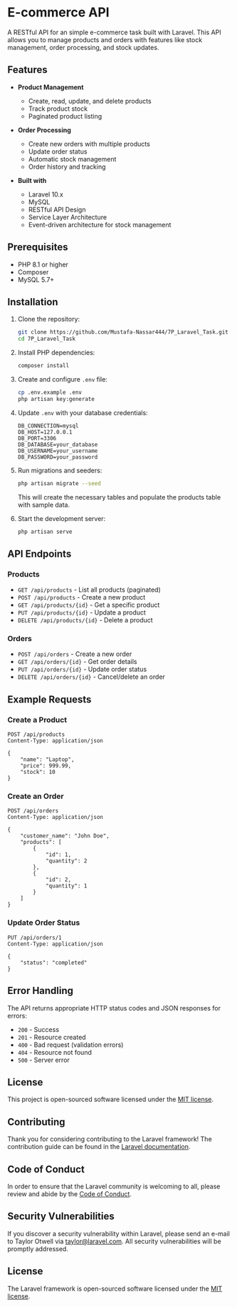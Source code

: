 # E-commerce API

A RESTful API for an simple e-commerce task built with Laravel. This API allows you to manage products and orders with features like stock management, order processing, and stock updates.

## Features

- **Product Management**
  - Create, read, update, and delete products
  - Track product stock
  - Paginated product listing

- **Order Processing**
  - Create new orders with multiple products
  - Update order status
  - Automatic stock management
  - Order history and tracking

- **Built with**
  - Laravel 10.x
  - MySQL
  - RESTful API Design
  - Service Layer Architecture
  - Event-driven architecture for stock management

## Prerequisites

- PHP 8.1 or higher
- Composer
- MySQL 5.7+

## Installation

1. Clone the repository:
   ```bash
   git clone https://github.com/Mustafa-Nassar444/7P_Laravel_Task.git
   cd 7P_Laravel_Task
   ```

2. Install PHP dependencies:
   ```bash
   composer install
   ```

3. Create and configure `.env` file:
   ```bash
   cp .env.example .env
   php artisan key:generate
   ```

4. Update `.env` with your database credentials:
   ```env
   DB_CONNECTION=mysql
   DB_HOST=127.0.0.1
   DB_PORT=3306
   DB_DATABASE=your_database
   DB_USERNAME=your_username
   DB_PASSWORD=your_password
   ```

5. Run migrations and seeders:
   ```bash
   php artisan migrate --seed
   ```
   This will create the necessary tables and populate the products table with sample data.

6. Start the development server:
   ```bash
   php artisan serve
   ```

## API Endpoints

### Products

- `GET /api/products` - List all products (paginated)
- `POST /api/products` - Create a new product
- `GET /api/products/{id}` - Get a specific product
- `PUT /api/products/{id}` - Update a product
- `DELETE /api/products/{id}` - Delete a product

### Orders

- `POST /api/orders` - Create a new order
- `GET /api/orders/{id}` - Get order details
- `PUT /api/orders/{id}` - Update order status
- `DELETE /api/orders/{id}` - Cancel/delete an order

## Example Requests

### Create a Product
```http
POST /api/products
Content-Type: application/json

{
    "name": "Laptop",
    "price": 999.99,
    "stock": 10
}
```

### Create an Order
```http
POST /api/orders
Content-Type: application/json

{
    "customer_name": "John Doe",
    "products": [
        {
            "id": 1,
            "quantity": 2
        },
        {
            "id": 2,
            "quantity": 1
        }
    ]
}
```

### Update Order Status
```http
PUT /api/orders/1
Content-Type: application/json

{
    "status": "completed"
}
```

## Error Handling

The API returns appropriate HTTP status codes and JSON responses for errors:

- `200` - Success
- `201` - Resource created
- `400` - Bad request (validation errors)
- `404` - Resource not found
- `500` - Server error



## License

This project is open-sourced software licensed under the [MIT license](https://opensource.org/licenses/MIT).

## Contributing

Thank you for considering contributing to the Laravel framework! The contribution guide can be found in the [Laravel documentation](https://laravel.com/docs/contributions).

## Code of Conduct

In order to ensure that the Laravel community is welcoming to all, please review and abide by the [Code of Conduct](https://laravel.com/docs/contributions#code-of-conduct).

## Security Vulnerabilities

If you discover a security vulnerability within Laravel, please send an e-mail to Taylor Otwell via [taylor@laravel.com](mailto:taylor@laravel.com). All security vulnerabilities will be promptly addressed.

## License

The Laravel framework is open-sourced software licensed under the [MIT license](https://opensource.org/licenses/MIT).
